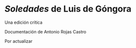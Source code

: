 # *Soledades* de Luis de Góngora 

Una edición crítica

Documentación de Antonio Rojas Castro 

Por actualizar

